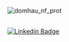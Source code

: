 ![domhau_nf_prot](https://user-images.githubusercontent.com/93415777/154830705-af4ed46b-fef3-424f-9bdb-9f1aaf47b086.gif)

&nbsp;\
[![Linkedin Badge](https://img.shields.io/badge/-LinkedIn-blue?style=flat-square&logo=Linkedin&logoColor=white&link=https://www.linkedin.com/in/dominik-hautau-152877223/)](https://www.linkedin.com/in/dominik-hautau-152877223/)

<!--
**doemser/doemser** is a ✨ _special_ ✨ repository because its `README.md` (this file) appears on your GitHub profile.

Here are some ideas to get you started:

- 🔭 I’m currently working on ...
- 🌱 I’m currently learning ...
- 👯 I’m looking to collaborate on ...
- 🤔 I’m looking for help with ...
- 💬 Ask me about ...
- 📫 How to reach me: ...
- 😄 Pronouns: ...
- ⚡ Fun fact: ...
-->
